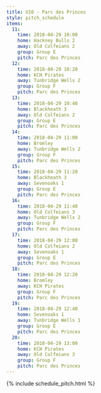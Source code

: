 ```yaml
---
title: U10 - Parc des Princes
style: pitch_schedule
items:
  11:
    time: 2018-04-29 10:00
    home: Hackney Bulls 2
    away: Old Colfeians 2
    group: Group E
    pitch: Parc des Princes
  12:
    time: 2018-04-29 10:20
    home: KCH Pirates
    away: Tunbridge Wells 2
    group: Group F
    pitch: Parc des Princes
  13:
    time: 2018-04-29 10:40
    home: Blackheath 3
    away: Old Colfeians 2
    group: Group E
    pitch: Parc des Princes
  14:
    time: 2018-04-29 11:00
    home: Bromley
    away: Tunbridge Wells 2
    group: Group F
    pitch: Parc des Princes
  15:
    time: 2018-04-29 11:20
    home: Blackheath 3
    away: Sevenoaks 1
    group: Group E
    pitch: Parc des Princes
  16:
    time: 2018-04-29 11:40
    home: Old Colfeians 3
    away: Tunbridge Wells 2
    group: Group F
    pitch: Parc des Princes
  17:
    time: 2018-04-29 12:00
    home: Old Colfeians 2
    away: Sevenoaks 1
    group: Group E
    pitch: Parc des Princes
  18:
    time: 2018-04-29 12:20
    home: Bromley
    away: KCH Pirates
    group: Group F
    pitch: Parc des Princes
  19:
    time: 2018-04-29 12:40
    home: Sevenoaks 1
    away: Tunbridge Wells 1
    group: Group E
    pitch: Parc des Princes
  20:
    time: 2018-04-29 13:00
    home: KCH Pirates
    away: Old Colfeians 3
    group: Group F
    pitch: Parc des Princes
---
```


{% include schedule_pitch.html %}
